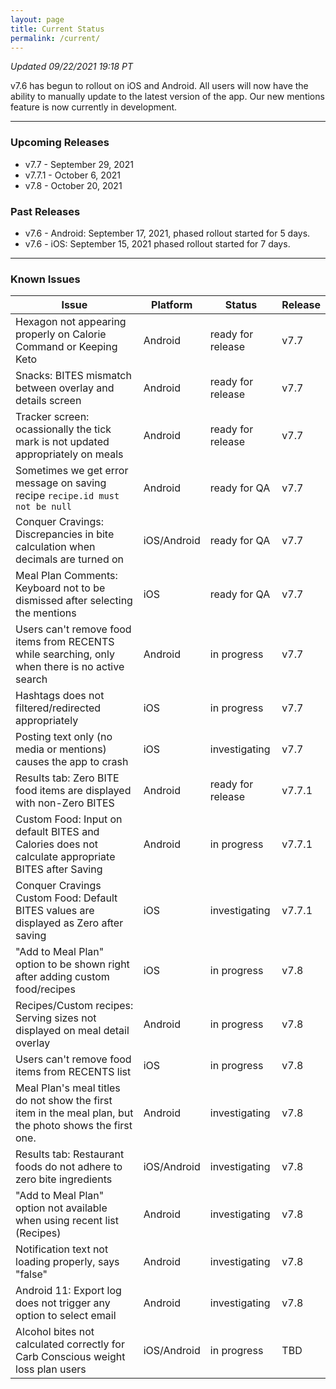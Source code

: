 ```yaml
---
layout: page
title: Current Status
permalink: /current/
---
```


_Updated 09/22/2021 19:18 PT_

v7.6 has begun to rollout on iOS and Android. All users will now have the ability to manually update to the latest version of the app. Our new mentions feature is now currently in development. 

***

### Upcoming Releases
- v7.7    - September 29, 2021
- v7.7.1  - October 6, 2021
- v7.8    - October 20, 2021

### Past Releases
- v7.6 - Android: September 17, 2021, phased rollout started for 5 days.
- v7.6 - iOS: September 15, 2021 phased rollout started for 7 days.

***

### Known Issues

|Issue                          |Platform   | Status    | Release           |
| ---                           | ---       | ---       | ---               |
|Hexagon not appearing properly on Calorie Command or Keeping Keto |Android|ready for release| v7.7|
|Snacks: BITES mismatch between overlay and details screen |Android|ready for release| v7.7|
|Tracker screen: ocassionally the tick mark is not updated appropriately on meals|Android|ready for release| v7.7|
|Sometimes we get error message on saving recipe `recipe.id must not be null` |Android|ready for QA| v7.7|
|Conquer Cravings: Discrepancies in bite calculation when decimals are turned on |iOS/Android|ready for QA| v7.7|
|Meal Plan Comments: Keyboard not to be dismissed after selecting the mentions|iOS|ready for QA| v7.7|
|Users can't remove food items from RECENTS while searching, only when there is no active search |Android|in progress| v7.7|
|Hashtags does not filtered/redirected appropriately|iOS|in progress| v7.7|
|Posting text only (no media or mentions) causes the app to crash|iOS|investigating| v7.7|
|Results tab: Zero BITE food items are displayed with non-Zero BITES|Android|ready for release| v7.7.1|
|Custom Food: Input on default BITES and Calories does not calculate appropriate BITES after Saving|Android|in progress| v7.7.1|
|Conquer Cravings Custom Food: Default BITES values are displayed as Zero after saving|iOS|investigating| v7.7.1|
|"Add to Meal Plan" option to be shown right after adding custom food/recipes |iOS|in progress| v7.8|
|Recipes/Custom recipes: Serving sizes not displayed on meal detail overlay |Android|in progress| v7.8|
|Users can't remove food items from RECENTS list |iOS|in progress| v7.8|
|Meal Plan's meal titles do not show the first item in the meal plan, but the photo shows the first one. |Android|investigating| v7.8|
|Results tab: Restaurant foods do not adhere to zero bite ingredients |iOS/Android|investigating| v7.8|
|"Add to Meal Plan" option not available when using recent list (Recipes) |Android|investigating| v7.8|
|Notification text not loading properly, says "false" |Android|investigating| v7.8|
|Android 11: Export log does not trigger any option to select email |Android|investigating| v7.8|
|Alcohol bites not calculated correctly for Carb Conscious weight loss plan users |iOS/Android|in progress| TBD|
